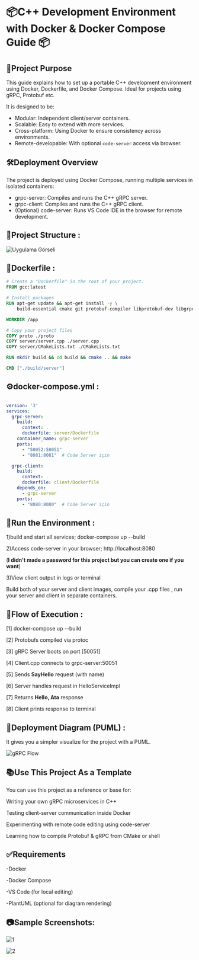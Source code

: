 # 📦C++ Development Environment with Docker & Docker Compose Guide 📦


## 🧩Project Purpose
This guide explains how to set up a portable C++ development environment using Docker, Dockerfile, and
Docker Compose. Ideal for projects using gRPC, Protobuf etc.

It is designed to be:
- Modular: Independent client/server containers.
- Scalable: Easy to extend with more services.
- Cross-platform: Using Docker to ensure consistency across environments.
- Remote-developable: With optional `code-server` access via browser.

## 🛠️Deployment Overview

The project is deployed using Docker Compose, running multiple services in isolated containers:

- grpc-server: Compiles and runs the C++ gRPC server.
- grpc-client: Compiles and runs the C++ gRPC client.
- (Optional) code-server: Runs VS Code IDE in the browser for remote development.


## 📁Project Structure :

![Uygulama Görseli](https://i.imgur.com/Irwg0Ud.png)




## 🐋Dockerfile :

```dockerfile
# Create a "Dockerfile" in the root of your project.
FROM gcc:latest

# Install packages
RUN apt-get update && apt-get install -y \
    build-essential cmake git protobuf-compiler libprotobuf-dev libgrpc++-dev

WORKDIR /app

# Copy your project files
COPY proto ./proto
COPY server/server.cpp ./server.cpp
COPY server/CMakeLists.txt ./CMakeLists.txt

RUN mkdir build && cd build && cmake .. && make

CMD ["./build/server"]
```
## ⚙️docker-compose.yml :

```docker-compose.yml

version: '3'
services:
  grpc-server:
    build:
      context: .
      dockerfile: server/Dockerfile
    container_name: grpc-server
    ports:
      - "50052:50051"
      - "8081:8081"  # Code Server için

  grpc-client:
    build:
      context: .
      dockerfile: client/Dockerfile
    depends_on:
      - grpc-server
    ports:
      - "8080:8080"  # Code Server için


```

## 🚀Run the Environment :

1)build and start all services;
docker-compose up --build

2)Access code-server in your browser;
http://localhost:8080

(**I didn't made a password for this project but you can create one if you want**)

3)View client output in logs or terminal


Build both of your server and client images, compile your .cpp files
 , run your server and client in separate containers.

## 📌Flow of Execution :

[1] docker-compose up --build

[2] Protobufs compiled via protoc
    
[3] gRPC Server boots on port [50051]
    
[4] Client.cpp connects to grpc-server:50051
    
[5] Sends **SayHello** request (with name)
    
[6] Server handles request in HelloServiceImpl
    
[7] Returns **Hello, Ata** response
    
[8] Client prints response to terminal

## 🎨Deployment Diagram (PUML) :
It gives you a simpler visualize for the project with a PUML.

![gRPC Flow](https://uml.planttext.com/plantuml/png/ZP8_JyCm4CLtVufJfsO8bArYG4L99TXGEp00W-ESeeZKPtnE652-EyuVugGW5KzMtk_TUxQpOoUjgq-LaCgHXHGRhCYW5K9JZh1AIRsZXGTYju8l0NujX8HEXXX_jA0NrgYOqJOUKgITB3NQETQjb-BmbC2nfrxrUi2lb37H6qWUXQNZ6JDuJFUULZvdJ9ZZNfmSxL-bL5MYTfTA9JtLnVIRK6eG_brgm7-NQaKhn7JT4CTteJ_SmhrIo0nDAI6pzEadmjgGTR3TR6-YC-EKSS6uYKJ828dUjSzBnt3jtp-h2mQcsYg4xZ1Y6Bx4ZwXpXlwU3lXH8xjnyApEESQ6DAFO-M_T__OD)



## 📚Use This Project As a Template
You can use this project as a reference or base for:

Writing your own gRPC microservices in C++

Testing client-server communication inside Docker

Experimenting with remote code editing using code-server

Learning how to compile Protobuf & gRPC from CMake or shell

## ✅Requirements

-Docker

-Docker Compose

-VS Code (for local editing)

-PlantUML (optional for diagram rendering)

## 📷Sample Screenshots:

![1](https://snipboard.io/8AZMJ2.jpg)


![2](https://snipboard.io/kDUXto.jpg)


